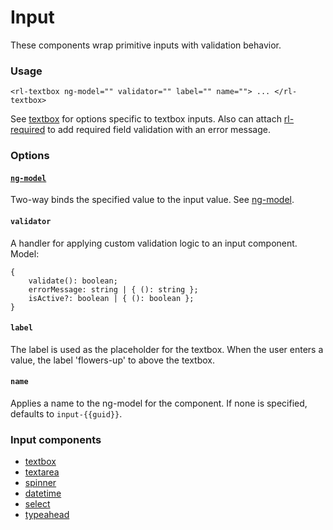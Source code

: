 # Input
These components wrap primitive inputs with validation behavior.

### Usage
```
<rl-textbox ng-model="" validator="" label="" name=""> ... </rl-textbox>
```
See [textbox](../textbox/textbox.md) for options specific to textbox inputs. Also can attach [rl-required](../../behaviors/required/required.md) to add required field validation with an error message.
### Options

#### [`ng-model`](https://www.google.com/url?sa=t&rct=j&q=&esrc=s&source=web&cd=1&cad=rja&uact=8&ved=0ahUKEwjv_PHnouTLAhWFXh4KHScJBmsQFggcMAA&url=https%3A%2F%2Fdocs.angularjs.org%2Fapi%2Fng%2Fdirective%2FngModel&usg=AFQjCNFGX5gYo-4684URATQ4lnqF1DVXPg&bvm=bv.117868183,d.dmo)

Two-way binds the specified value to the input value. See [ng-model](https://www.google.com/url?sa=t&rct=j&q=&esrc=s&source=web&cd=1&cad=rja&uact=8&ved=0ahUKEwjv_PHnouTLAhWFXh4KHScJBmsQFggcMAA&url=https%3A%2F%2Fdocs.angularjs.org%2Fapi%2Fng%2Fdirective%2FngModel&usg=AFQjCNFGX5gYo-4684URATQ4lnqF1DVXPg&bvm=bv.117868183,d.dmo).

#### `validator`

A handler for applying custom validation logic to an input component.
Model:
```
{
	validate(): boolean;
	errorMessage: string | { (): string };
	isActive?: boolean | { (): boolean };
}
```
#### `label`

The label is used as the placeholder for the textbox. When the user enters a value, the label 'flowers-up' to above the textbox.

#### `name`

Applies a name to the ng-model for the component. If none is specified, defaults to `input-{{guid}}`.

### Input components
* [textbox](../textbox/textbox.md)
* [textarea]()
* [spinner]()
* [datetime]()
* [select]()
* [typeahead]()